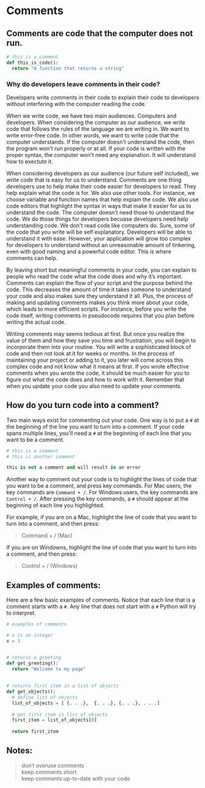 # Comments  

## Comments are code that the computer does not run. 

```python
# this is a comment
def this_is_code():
  return "A function that returns a string"
```

### Why do developers leave comments in their code?  

Developers write comments in their code to explain their code to developers without interfering with the computer reading the code. 

When we write code, we have two main audiences. Computers and developers. When considering the computer as our audience, we write code that follows the rules of the language we are writing in. We want to write error-free code. In other words, we want to write code that the computer understands. If the computer doesn't understand the code, then the program won't run properly or at all. If your code is written with the proper syntax, the computer won't need any explanation. It will understand how to exectute it.

When considering developers as our audience (our future self included), we write code that is easy for us to understand. Comments are one thing developers use to help make their code easier for developers to read. They help explain what the code is for. We also use other tools. For instance, we choose variable and function names that help explain the code. We also use code editors that highlight the syntax in ways that make it easier for us to understand the code. The computer doesn't need those to understand the code. We do those things for developers becuase developers need help understanding code. We don't read code like computers do. Sure, some of the code that you write will be self explanatory. Developers will be able to understand it with ease. However, your application will grow too complex for developers to understand without an unreasonable amount of tinkering, even with good naming and a powerful code editor. This is where comments can help.  

By leaving short but meaningful comments in your code, you can explain to people who read the code what the code does and why it’s important. Comments can explain the flow of your script and the purpose behind the code. This decreases the amount of time it takes someone to understand your code and also makes sure they understand it all. Plus, the process of making and updating comments makes you think more about your code, which leads to more efficient scripts. For instance, before you write the code itself, writing comments in pseudocode requires that you plan before writing the actual code.  

Writing comments may seems tedious at first. But once you realize the value of them and how they save you time and frustration, you will begin to incorporate them into your routine. You will write a sophisticated block of code and then not look at it for weeks or months. In the process of maintaining your project or adding to it, you later will come across this complex code and not know what it means at first. If you wrote effective comments when you wrote the code, it should be much easier for you to figure out what the code does and how to work with it. Remember that when you update your code you also need to update your comments.

## How do you turn code into a comment?    

Two main ways exist for commenting out your code. One way is to put a `#` at the beginning of the line you want to turn into a comment. If your code spans multiple lines, you'll need a `#` at the beginning of each line that you want to be a comment. 

```python
# this is a comment
# this is another comment
```

```python
this is not a comment and will result in an error
```

Another way to comment out your code is to highlight the lines of code that you want to be a comment, and press key commands. For Mac users, the key commands are `Command + /`. For Windows users, the key commands are `Control + /`. After pressing the key commands, a `#` should appear at the beginning of each line you highlighted.

For example, if you are on a Mac, highlight the line of code that you want to turn into a comment, and then press:

> Command + / (Mac)  

If you are on Windowns, highlight the line of code that you want to turn into a comment, and then press:

> Control + / (Windows)  

## Examples of comments:  

Here are a few basic examples of comments. Notice that each line that is a comment starts with a `#`. Any line that does not start with a `#` Python will try to interpret.

```python
# examples of comments

# x is an integer
x = 3


# returns a greeting
def get_greeting():
  return "Welcome to my page"
  
  
# returns first item in a list of objects
def get_objects():
  # define list of objects
  list_of_objects = [ {. . .},  {. . .}, {. . .}, . . .]
  
  # get first item in list_of_objects
  first_item = list_of_objects[0]
  
  return first_item
```

## Notes: 
> don’t overuse comments  
> keep comments short  
> keep comments up-to-date with your code  
